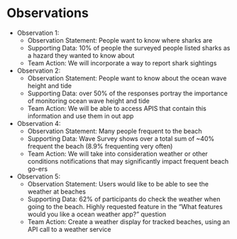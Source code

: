 # Observations
- Observation 1:
  - Observation Statement:
    People want to know where sharks are
  - Supporting Data:
    10% of people the surveyed people listed sharks as a hazard they wanted to know about
  - Team Action:
    We will incorporate a way to report shark sightings
- Observation 2:
  - Observation Statement:
    People want to know about the ocean wave height and tide
  - Supporting Data:
    over 50% of the responses portray the importance of monitoring ocean wave height and tide
  - Team Action:
    We will be able to access APIS that contain this information and use them in out app
- Observation 4:
  - Observation Statement:
    Many people frequent to the beach
  - Supporting Data:
    Wave Survey shows over a total sum of ~40% frequent the beach (8.9% frequenting very often)
  - Team Action:
    We will take into consideration weather or other conditions notifications that may significantly impact frequent beach go-ers
- Observation 5:
  - Observation Statement:
    Users would like to be able to see the weather at beaches
  - Supporting Data:
    62% of participants do check the weather when going to the beach. 
    Highly requested feature in the “What features would you like a ocean weather app?” question
  - Team Action:
    Create a weather display for tracked beaches, using an API call to a weather service
